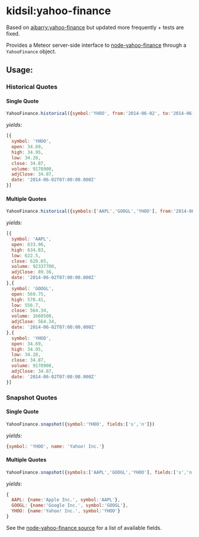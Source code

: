 kidsil:yahoo-finance
====================

Based on [ajbarry:yahoo-finance](https://github.com/ajbarry/meteor-yahoo-finance) but updated more frequently + tests are fixed.

Provides a Meteor server-side interface to [node-yahoo-finance](https://github.com/pilwon/node-yahoo-finance) through
a ```YahooFinance``` object.

## Usage:


### Historical Quotes

#### Single Quote

```javascript
YahooFinance.historical({symbol:'YHOO', from:'2014-06-02', to:'2014-06-02'})
```

*yields:*

```javascript
[{
  symbol: 'YHOO',
  open: 34.69,
  high: 34.95,
  low: 34.28,
  close: 34.87,
  volume: 9178900,
  adjClose: 34.87,
  date: '2014-06-02T07:00:00.000Z'
}]
```

#### Multiple Quotes

```javascript
YahooFinance.historical({symbols:['AAPL','GOOGL','YHOO'], from:'2014-06-02', to:'2014-06-02'})
```

*yields:*

```javascript
[{
  symbol: 'AAPL',
  open: 633.96,
  high: 634.83,
  low: 622.5,
  close: 628.65,
  volume: 92337700,
  adjClose: 89.36,
  date: '2014-06-02T07:00:00.000Z'
},{
  symbol: 'GOOGL',
  open: 569.75,
  high: 570.41,
  low: 556.7,
  close: 564.34,
  volume: 1660500,
  adjClose: 564.34,
  date: '2014-06-02T07:00:00.000Z'
},{
  symbol: 'YHOO',
  open: 34.69,
  high: 34.95,
  low: 34.28,
  close: 34.87,
  volume: 9178900,
  adjClose: 34.87,
  date: '2014-06-02T07:00:00.000Z'
}]
```

### Snapshot Quotes

#### Single Quote

```javascript
YahooFinance.snapshot({symbol:'YHOO', fields:['s','n']})
```

*yields:*

```javascript
{symbol: 'YHOO', name: 'Yahoo! Inc.'}
```
#### Multiple Quotes

```javascript
YahooFinance.snapshot({symbols:['AAPL','GOOGL','YHOO'], fields:['s','n']})
```

*yields:*

```javascript
{
  AAPL: {name:'Apple Inc.', symbol:'AAPL'},
  GOOGL: {name:'Google Inc.', symbol:'GOOGL'},
  YHOO: {name:'Yahoo! Inc.', symbol:'YHOO'}
}
```

See the [node-yahoo-finance source](https://github.com/pilwon/node-yahoo-finance/blob/master/lib/index.js) for a list
of available fields.
